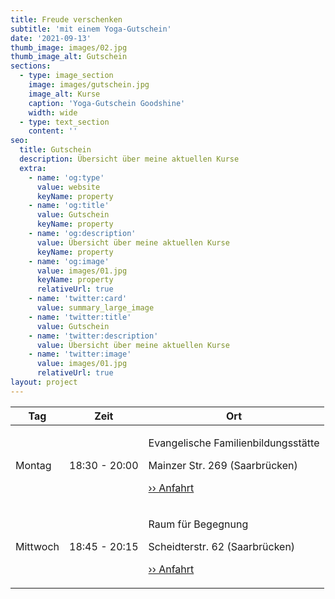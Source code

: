 ```yaml
---
title: Freude verschenken
subtitle: 'mit einem Yoga-Gutschein'
date: '2021-09-13'
thumb_image: images/02.jpg
thumb_image_alt: Gutschein
sections:
  - type: image_section
    image: images/gutschein.jpg
    image_alt: Kurse
    caption: 'Yoga-Gutschein Goodshine'
    width: wide
  - type: text_section
    content: ''
seo:
  title: Gutschein
  description: Übersicht über meine aktuellen Kurse
  extra:
    - name: 'og:type'
      value: website
      keyName: property
    - name: 'og:title'
      value: Gutschein
      keyName: property
    - name: 'og:description'
      value: Übersicht über meine aktuellen Kurse
      keyName: property
    - name: 'og:image'
      value: images/01.jpg
      keyName: property
      relativeUrl: true
    - name: 'twitter:card'
      value: summary_large_image
    - name: 'twitter:title'
      value: Gutschein
    - name: 'twitter:description'
      value: Übersicht über meine aktuellen Kurse
    - name: 'twitter:image'
      value: images/01.jpg
      relativeUrl: true
layout: project
---
```

<div class="responsive-table">
  <table>
    <thead>
      <tr>
        <th>Tag</th>
        <th>Zeit</th>
        <th>Ort</th>
      </tr>
    </thead>
    <tbody>
      <tr>
        <td>Montag</td>
        <td>18:30 - 20:00</td>
        <td><p>Evangelische Familienbildungsstätte</p><p>Mainzer Str. 269 (Saarbrücken)</p><p><a href="https://goo.gl/maps/83xotMyjPzG2" target="_blank">›› Anfahrt</a></p></td>
      </tr>
      <tr>
        <td>Mittwoch</td>
        <td>18:45 - 20:15</td>
        <td><p>Raum für Begegnung</p><p>Scheidterstr. 62 (Saarbrücken)</p><p><a href="https://goo.gl/maps/duq43J3zudk" target="_blank">›› Anfahrt</a></p></td>
      </tr>
    </tbody>
    <tfoot>
    </tfoot>
  </table>
</div>
